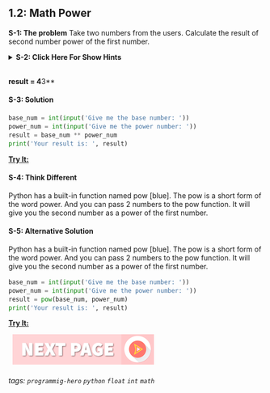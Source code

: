 
## 1.2: Math Power

**S-1: The problem**
Take two numbers from the users. Calculate the result of second number power of the first number.

<details>
   <summary><b>S-2: Click Here For Show Hints</b></summary>
   <p>To power, you will need to use two asterisks symbols (two multiplication symbols). For example 4 to the power 3 will be</p>
 </details>
<br>

**result = 4**3**


#### S-3: Solution

```python
base_num = int(input('Give me the base number: '))
power_num = int(input('Give me the power number: '))
result = base_num ** power_num
print('Your result is: ', result)
```

**[Try It:](/#)**
&nbsp;
#### S-4: Think Different
Python has a built-in function named pow [blue]. The pow is a short form of the word power. And you can pass 2 numbers to the pow function. It will give you the second number as a power of the first number. 


#### S-5: Alternative Solution
Python has a built-in function named pow [blue]. The pow is a short form of the word power. And you can pass 2 numbers to the pow function. It will give you the second number as a power of the first number. 

```python
base_num = int(input('Give me the base number: '))
power_num = int(input('Give me the power number: '))
result = pow(base_num, power_num)
print('Your result is: ', result)

```
**[Try It:](/#)**

&nbsp;
[![Next Page](../assets/next-button.png)](Random-Number.md)
&nbsp;

###### tags: `programmig-hero` `python` `float` `int` `math`

